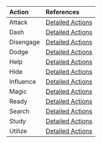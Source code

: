 | Action | References |
|:-----|:----------|
| Attack | [Detailed Actions](https://lolindhir.github.io/PnP/rules/general/d20tests_actions/actions/actions_detailed) |
| Dash | [Detailed Actions](https://lolindhir.github.io/PnP/rules/general/d20tests_actions/actions/actions_detailed) |
| Disengage | [Detailed Actions](https://lolindhir.github.io/PnP/rules/general/d20tests_actions/actions/actions_detailed) |
| Dodge | [Detailed Actions](https://lolindhir.github.io/PnP/rules/general/d20tests_actions/actions/actions_detailed) |
| Help | [Detailed Actions](https://lolindhir.github.io/PnP/rules/general/d20tests_actions/actions/actions_detailed) |
| Hide | [Detailed Actions](https://lolindhir.github.io/PnP/rules/general/d20tests_actions/actions/actions_detailed) |
| Influence | [Detailed Actions](https://lolindhir.github.io/PnP/rules/general/d20tests_actions/actions/actions_detailed) |
| Magic | [Detailed Actions](https://lolindhir.github.io/PnP/rules/general/d20tests_actions/actions/actions_detailed) |
| Ready | [Detailed Actions](https://lolindhir.github.io/PnP/rules/general/d20tests_actions/actions/actions_detailed) |
| Search | [Detailed Actions](https://lolindhir.github.io/PnP/rules/general/d20tests_actions/actions/actions_detailed) |
| Study | [Detailed Actions](https://lolindhir.github.io/PnP/rules/general/d20tests_actions/actions/actions_detailed) |
| Utilize | [Detailed Actions](https://lolindhir.github.io/PnP/rules/general/d20tests_actions/actions/actions_detailed) |
